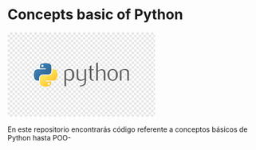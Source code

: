 # Concepts basic of Python
![Concepts basic of Python](https://github.com/erikhernandezv/python/blob/master/Python.png)

En este repositorio encontrarás código referente a conceptos básicos de Python hasta POO-

